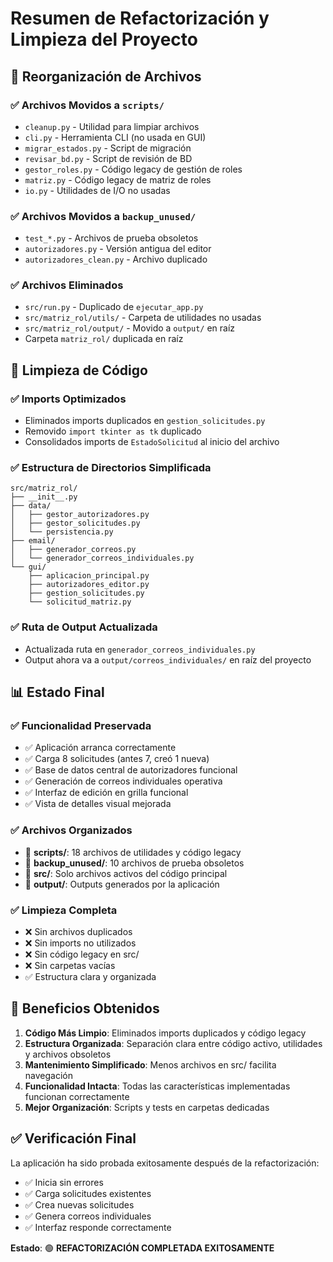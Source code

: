 # Resumen de Refactorización y Limpieza del Proyecto

## 📁 Reorganización de Archivos

### ✅ Archivos Movidos a `scripts/`
- `cleanup.py` - Utilidad para limpiar archivos
- `cli.py` - Herramienta CLI (no usada en GUI)
- `migrar_estados.py` - Script de migración
- `revisar_bd.py` - Script de revisión de BD
- `gestor_roles.py` - Código legacy de gestión de roles
- `matriz.py` - Código legacy de matriz de roles
- `io.py` - Utilidades de I/O no usadas

### ✅ Archivos Movidos a `backup_unused/`
- `test_*.py` - Archivos de prueba obsoletos
- `autorizadores.py` - Versión antigua del editor
- `autorizadores_clean.py` - Archivo duplicado

### ✅ Archivos Eliminados
- `src/run.py` - Duplicado de `ejecutar_app.py`
- `src/matriz_rol/utils/` - Carpeta de utilidades no usadas
- `src/matriz_rol/output/` - Movido a `output/` en raíz
- Carpeta `matriz_rol/` duplicada en raíz

## 🔧 Limpieza de Código

### ✅ Imports Optimizados
- Eliminados imports duplicados en `gestion_solicitudes.py`
- Removido `import tkinter as tk` duplicado
- Consolidados imports de `EstadoSolicitud` al inicio del archivo

### ✅ Estructura de Directorios Simplificada
```
src/matriz_rol/
├── __init__.py
├── data/
│   ├── gestor_autorizadores.py
│   ├── gestor_solicitudes.py
│   └── persistencia.py
├── email/
│   ├── generador_correos.py
│   └── generador_correos_individuales.py
└── gui/
    ├── aplicacion_principal.py
    ├── autorizadores_editor.py
    ├── gestion_solicitudes.py
    └── solicitud_matriz.py
```

### ✅ Ruta de Output Actualizada
- Actualizada ruta en `generador_correos_individuales.py`
- Output ahora va a `output/correos_individuales/` en raíz del proyecto

## 📊 Estado Final

### ✅ Funcionalidad Preservada
- ✅ Aplicación arranca correctamente
- ✅ Carga 8 solicitudes (antes 7, creó 1 nueva)
- ✅ Base de datos central de autorizadores funcional
- ✅ Generación de correos individuales operativa
- ✅ Interfaz de edición en grilla funcional
- ✅ Vista de detalles visual mejorada

### ✅ Archivos Organizados
- 📁 **scripts/**: 18 archivos de utilidades y código legacy
- 📁 **backup_unused/**: 10 archivos de prueba obsoletos
- 📁 **src/**: Solo archivos activos del código principal
- 📁 **output/**: Outputs generados por la aplicación

### ✅ Limpieza Completa
- ❌ Sin archivos duplicados
- ❌ Sin imports no utilizados
- ❌ Sin código legacy en src/
- ❌ Sin carpetas vacías
- ✅ Estructura clara y organizada

## 🎯 Beneficios Obtenidos

1. **Código Más Limpio**: Eliminados imports duplicados y código legacy
2. **Estructura Organizada**: Separación clara entre código activo, utilidades y archivos obsoletos
3. **Mantenimiento Simplificado**: Menos archivos en src/ facilita navegación
4. **Funcionalidad Intacta**: Todas las características implementadas funcionan correctamente
5. **Mejor Organización**: Scripts y tests en carpetas dedicadas

## ✅ Verificación Final

La aplicación ha sido probada exitosamente después de la refactorización:
- ✅ Inicia sin errores
- ✅ Carga solicitudes existentes
- ✅ Crea nuevas solicitudes
- ✅ Genera correos individuales
- ✅ Interfaz responde correctamente

**Estado**: 🟢 **REFACTORIZACIÓN COMPLETADA EXITOSAMENTE**
